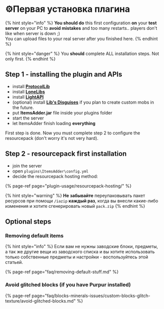 # ⚙️Первая установка плагина

{% hint style="info" %}
**You should do** this first configuration **on** your **test server** on your PC to **avoid mistakes** and too many restarts.. players don't like when server is down ;\)  
You can upload files to your real server after you finished here.
{% endhint %}

{% hint style="danger" %}
You **should** complete ALL installation steps. Not only first.
{% endhint %}

## Step 1 - installing the plugin and APIs

* install [**ProtocolLib**](https://www.spigotmc.org/resources/protocollib.1997/)
* install [**LoneLibs**](https://www.spigotmc.org/resources/lonelibs.75974/)
* install [**LightAPI**](https://www.spigotmc.org/resources/lightapi-fork.48247/)
* \(optional\) install [**Lib's Disguises**](https://www.spigotmc.org/resources/libs-disguises-free.81/) if you plan to create custom mobs in the future.
* put **ItemsAdder.jar** file inside your plugins folder
* start the server
* let ItemsAdder finish loading **everything**

First step is done. Now you must complete step 2 to configure the resourcepack \(don't worry it's not very hard\).

## Step 2 - resourcepack first installation

* join the server 
* open `plugins\ItemsAdder\config.yml`
* decide the resourcepack hosting method: 

{% page-ref page="plugin-usage/resourcepack-hosting/" %}

{% hint style="warning" %}
**Не забывайте** переупаковывать пакет ресурсов при помощи `/iazip` **каждый раз**, когда вы внесли какие-либо изменения и хотите сгенерировать новый `pack.zip`
{% endhint %}

## Optional steps

### Removing default items

{% hint style="info" %}
Если вам не нужны заводские блоки, предметы, а так же другие вещи из заводского списка и вы хотите использовать только собственные предметы и настройки - воспользуйтесь этой статьей.

{% page-ref page="faq/removing-default-stuff.md" %}

### Avoid glitched blocks \(if you have Purpur installed\)

{% page-ref page="faq/blocks-minerals-issues/custom-blocks-glitch-texture/avoid-glitched-blocks.md" %}

